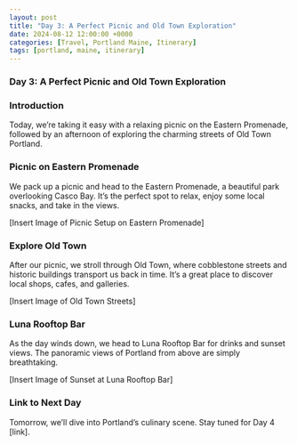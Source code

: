 ```yaml
---
layout: post
title: "Day 3: A Perfect Picnic and Old Town Exploration"
date: 2024-08-12 12:00:00 +0000
categories: [Travel, Portland Maine, Itinerary]
tags: [portland, maine, itinerary]
---
```


### **Day 3: A Perfect Picnic and Old Town Exploration**

### **Introduction**

Today, we’re taking it easy with a relaxing picnic on the Eastern Promenade, followed by an afternoon of exploring the charming streets of Old Town Portland.

### **Picnic on Eastern Promenade**

We pack up a picnic and head to the Eastern Promenade, a beautiful park overlooking Casco Bay. It’s the perfect spot to relax, enjoy some local snacks, and take in the views.

[Insert Image of Picnic Setup on Eastern Promenade]

### **Explore Old Town**

After our picnic, we stroll through Old Town, where cobblestone streets and historic buildings transport us back in time. It’s a great place to discover local shops, cafes, and galleries.

[Insert Image of Old Town Streets]

### **Luna Rooftop Bar**

As the day winds down, we head to Luna Rooftop Bar for drinks and sunset views. The panoramic views of Portland from above are simply breathtaking.

[Insert Image of Sunset at Luna Rooftop Bar]

### **Link to Next Day**

Tomorrow, we’ll dive into Portland’s culinary scene. Stay tuned for Day 4 [link].
